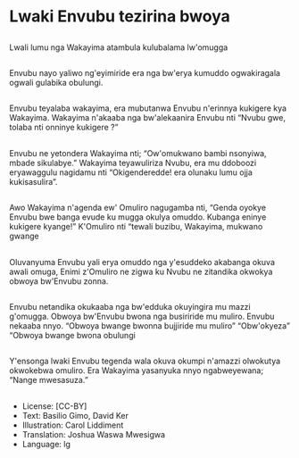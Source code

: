# Lwaki Envubu tezirina bwoya

##
Lwali lumu nga
Wakayima atambula
kulubalama lw'omugga

##
Envubu nayo yaliwo
ng'eyimiride era nga
bw'erya kumuddo
ogwakiragala ogwali
gulabika obulungi.

##
Envubu teyalaba
wakayima, era
mubutanwa Envubu
n'erinnya kukigere kya
Wakayima.
Wakayima n'akaaba
nga bw'alekaanira
Envubu nti “Nvubu gwe,
tolaba nti onninye
kukigere ?”

##
Envubu ne yetondera
Wakayima nti;
“Ow'omukwano bambi
nsonyiwa, mbade
sikulabye.”
Wakayima teyawuliriza
Nvubu, era mu
ddoboozi eryawaggulu
nagidamu nti
“Okigenderedde! era
olunaku lumu ojja
kukisasulira”.

##
Awo Wakayima n'agenda ew' Omuliro nagugamba nti,
“Genda oyokye Envubu bwe banga evude ku mugga okulya
omuddo. Kubanga eninye kukigere kyange!”
K'Omuliro nti “tewali buzibu, Wakayima, mukwano gwange

##
Oluvanyuma Envubu
yali erya omuddo nga
y'esuddeko akabanga
okuva awali omuga,
Enimi z'Omuliro ne
zigwa ku Nvubu ne
zitandika okwokya
obwoya bw'Envubu
zonna.

##
Envubu netandika
okukaaba nga
bw'edduka okuyingira
mu mazzi g'omugga.
Obwoya bw'Envubu
bwona nga busiriride
mu muliro.
Envubu nekaaba nnyo.
“Obwoya bwange
bwonna bujjiride mu
muliro”
“Obw'okyeza”
“Obwoya bwange
bwona obulungi

##
Y'ensonga lwaki Envubu tegenda wala okuva okumpi
n'amazzi olwokutya okwokebwa omuliro.
Era Wakayima yasanyuka nnyo ngabweyewana; “Nange
mwesasuza.”

##
* License: [CC-BY]
* Text: Basilio Gimo, David Ker
* Illustration: Carol Liddiment
* Translation: Joshua Waswa Mwesigwa
* Language: lg
